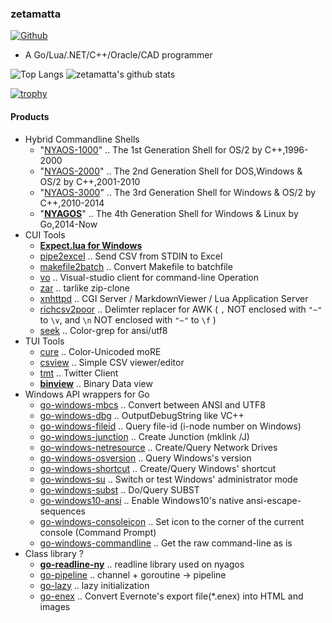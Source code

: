 ### zetamatta

[![Github](https://img.shields.io/github/followers/zetamatta?label=Follow&style=social)](https://github.com/zetamatta)

- A Go/Lua/.NET/C++/Oracle/CAD programmer

![Top Langs](https://github-readme-stats.vercel.app/api/top-langs/?username=zetamatta&hide=html)
![zetamatta's github stats](https://github-readme-stats.vercel.app/api?username=zetamatta&show_icons=true&count_private=true&line_height=40)

[![trophy](https://github-profile-trophy.vercel.app/?username=zetamatta&column=7)](https://github.com/zetamatta/github-profile-trophy)

#### Products

- Hybrid Commandline Shells
    - "[NYAOS-1000](https://github.com/zetamatta/nyaos1000)" .. The 1st Generation Shell for OS/2 by C++,1996-2000
    - "[NYAOS-2000](https://github.com/zetamatta/nyaos2000)" .. The 2nd Generation Shell for DOS,Windows &amp; OS/2 by C++,2001-2010
    - "[NYAOS-3000](https://github.com/zetamatta/nyaos3000)" .. The 3rd Generation Shell for Windows &amp; OS/2 by C++,2010-2014
    - "[**NYAGOS**](https://github.com/zetamatta/nyagos/)" .. The 4th Generation Shell for Windows &amp; Linux by Go,2014-Now
- CUI Tools
    - [**Expect.lua for Windows**](https://github.com/zetamatta/expect)
    - [pipe2excel](https://github.com/zetamatta/pipe2excel)
        .. Send CSV from STDIN to Excel
    - [makefile2batch](https://github.com/zetamatta/makefile2batch)
        .. Convert Makefile to batchfile
    - [vo](https://github.com/zetamatta/vo)
        .. Visual-studio client for command-line Operation
    - [zar](https://github.com/zetamatta/zar)
        .. tarlike zip-clone
    - [xnhttpd](https://github.com/zetamatta/xnhttpd)
        .. CGI Server / MarkdownViewer / Lua Application Server
    - [richcsv2poor](https://github.com/zetamatta/richcsv2poor)
        .. Delimter replacer for AWK ( `,` NOT enclosed with `"~"` to `\v`, and `\n` NOT enclosed with `"~"` to `\f` )
    - [seek](https://github.com/zetamatta/seek)
        .. Color-grep for ansi/utf8
- TUI Tools
    - [cure](https://github.com/zetamatta/cure)
        .. Color-Unicoded moRE
    - [csview](https://github.com/zetamatta/csview)
        .. Simple CSV viewer/editor
    - [tmt](https://github.com/zetamatta/tmt)
        .. Twitter Client
    - [**binview**](https://github.com/zetamatta/binview)
        .. Binary Data view
- Windows API wrappers for Go
    - [go-windows-mbcs](https://github.com/zetamatta/go-windows-mbcs)
        .. Convert between ANSI and UTF8
    - [go-windows-dbg](https://github.com/zetamatta/go-windows-dbg)
        .. OutputDebugString like VC++
    - [go-windows-fileid](https://github.com/zetamatta/go-windows-fileid)
        .. Query file-id (i-node number on Windows)
    - [go-windows-junction](https://github.com/zetamatta/go-windows-junction)
        .. Create Junction (mklink /J)
    - [go-windows-netresource](https://github.com/zetamatta/go-windows-netresource)
        .. Create/Query Network Drives
    - [go-windows-osversion](https://github.com/zetamatta/go-windows-osversion)
        .. Query Windows's version
    - [go-windows-shortcut](https://github.com/zetamatta/go-windows-shortcut)
        .. Create/Query Windows' shortcut
    - [go-windows-su](https://github.com/zetamatta/go-windows-su)
        .. Switch or test Windows' administrator mode
    - [go-windows-subst](https://github.com/zetamatta/go-windows-subst)
        .. Do/Query SUBST
    - [go-windows10-ansi](https://github.com/zetamatta/go-windows10-ansi)
        .. Enable Windows10's native ansi-escape-sequences
    - [go-windows-consoleicon](https://github.com/zetamatta/go-windows-consoleicon)
        .. Set icon to the corner of the current console (Command Prompt)
    - [go-windows-commandline](https://github.com/zetamatta/go-windows-commandline)
        .. Get the raw command-line as is
- Class library ?
    - [**go-readline-ny**](https://github.com/zetamatta/go-readline-ny)
        .. readline library used on nyagos
    - [go-pipeline](https://github.com/zetamatta/go-pipeline)
        .. channel + goroutine -&gt; pipeline
    - [go-lazy](https://github.com/zetamatta/go-lazy)
        .. lazy initialization
    - [go-enex](https://github.com/zetamatta/go-enex)
        .. Convert Evernote's export file(*.enex) into HTML and images
